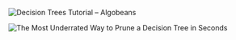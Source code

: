 ![Decision Trees Tutorial – Algobeans](https://annalyzin.files.wordpress.com/2016/07/decision-trees-titanic-tutorial.png)

![The Most Underrated Way to Prune a Decision Tree in Seconds](https://substackcdn.com/image/fetch/f_auto,q_auto:good,fl_progressive:steep/https%3A%2F%2Fsubstack-post-media.s3.amazonaws.com%2Fpublic%2Fimages%2Fdc4a42b0-4e18-47ba-93aa-ee6ec1394ea7_1452x998.gif)
